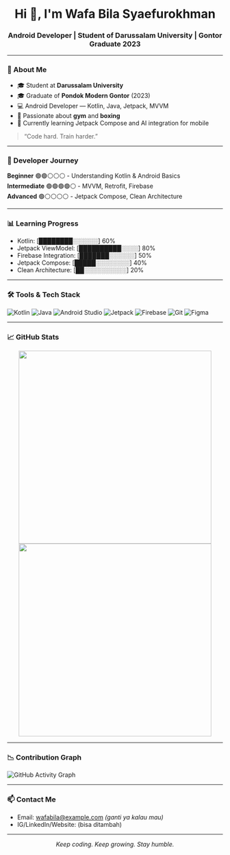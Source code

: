 <h1 align="center">Hi 👋, I'm Wafa Bila Syaefurokhman</h1>
<h3 align="center">Android Developer | Student of Darussalam University | Gontor Graduate 2023</h3>

---

### 🧠 About Me

- 🎓 Student at **Darussalam University**
- 🎓 Graduate of **Pondok Modern Gontor** (2023)
- 💻 Android Developer — Kotlin, Java, Jetpack, MVVM
- 🥊 Passionate about **gym** and **boxing**
- 🚀 Currently learning Jetpack Compose and AI integration for mobile

> “Code hard. Train harder.”

---

### 🚀 Developer Journey

**Beginner** 🟢🟢⚪⚪⚪ - Understanding Kotlin & Android Basics  
**Intermediate** 🟢🟢🟢🟢⚪ - MVVM, Retrofit, Firebase  
**Advanced** 🟢⚪⚪⚪⚪ - Jetpack Compose, Clean Architecture

---

### 📊 Learning Progress

- Kotlin: [████████░░░░░░] 60%  
- Jetpack ViewModel: [██████████░░░░] 80%  
- Firebase Integration: [███████░░░░░░] 50%  
- Jetpack Compose: [█████░░░░░░░░] 40%  
- Clean Architecture: [██░░░░░░░░░░] 20%

---

### 🛠️ Tools & Tech Stack

![Kotlin](https://img.shields.io/badge/Kotlin-Intermediate-blue?logo=kotlin)
![Java](https://img.shields.io/badge/Java-Intermediate-orange?logo=java)
![Android Studio](https://img.shields.io/badge/Android_Studio-Tools-green?logo=androidstudio)
![Jetpack](https://img.shields.io/badge/Jetpack-Libraries-blueviolet?logo=android)
![Firebase](https://img.shields.io/badge/Firebase-Learning-yellow?logo=firebase)
![Git](https://img.shields.io/badge/Git-CLI-orange?logo=git)
![Figma](https://img.shields.io/badge/Figma-UI/UX-red?logo=figma)

---

### 📈 GitHub Stats

<p align="center">
  <img src="https://github-readme-stats.vercel.app/api?username=MENSTRUE&show_icons=true&theme=tokyonight" width="450"/>
  <img src="https://github-readme-streak-stats.herokuapp.com/?user=MENSTRUE&theme=tokyonight" width="450"/>
</p>

---

### 📉 Contribution Graph

![GitHub Activity Graph](https://github-readme-activity-graph.cyclic.app/graph?username=MENSTRUE&theme=tokyo-night)

---

### 📫 Contact Me

- Email: wafabila@example.com *(ganti ya kalau mau)*
- IG/LinkedIn/Website: (bisa ditambah)

---

<p align="center"><i>Keep coding. Keep growing. Stay humble.</i></p>

